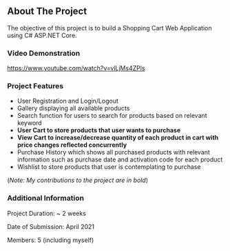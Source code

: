 <!-- ABOUT THE PROJECT -->
## About The Project

The objective of this project is to build a Shopping Cart Web Application using C# ASP.NET Core.

### Video Demonstration

https://www.youtube.com/watch?v=vlLjMs4ZPls

### Project Features

* User Registration and Login/Logout
* Gallery displaying all available products
* Search function for users to search for products based on relevant keyword
* **User Cart to store products that user wants to purchase**
* **View Cart to increase/decrease quantity of each product in cart with price changes reflected concurrently**
* Purchase History which shows all purchased products with relevant information such as purchase date and activation code for each product
* Wishlist to store products that user is contemplating to purchase

(*Note: My contributions to the project are in bold*)

### Additional Information

Project Duration: ~ 2 weeks

Date of Submission: April 2021

Members: 5 (including myself)
